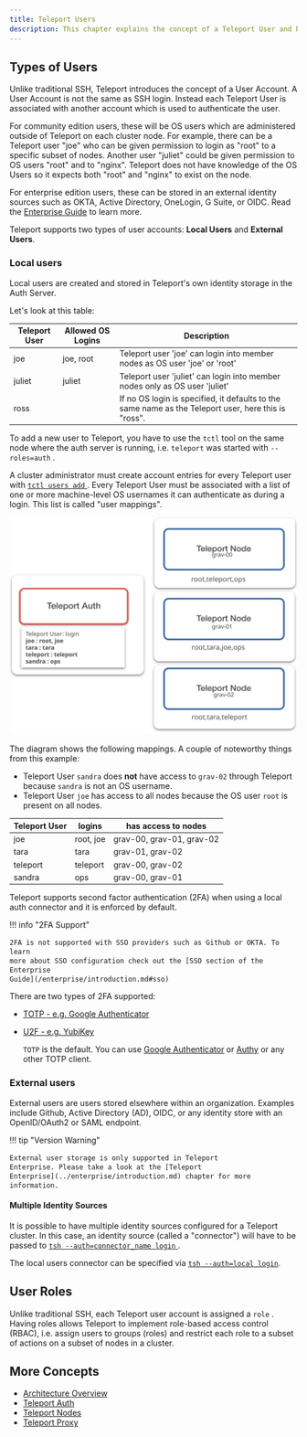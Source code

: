 ```yaml
---
title: Teleport Users
description: This chapter explains the concept of a Teleport User and how it's different from operating system (OS) users or Kubernetes users.
---
```


<!-- TODO: This doc is incomplete, pending addition of Enterprise topics -->

## Types of Users

Unlike traditional SSH, Teleport introduces the concept of a User Account. A
User Account is not the same as SSH login. Instead each Teleport User is
associated with another account which is used to authenticate the user.

For community edition users, these will be OS users which are administered
outside of Teleport on each cluster node. For example, there can be a Teleport
user "joe" who can be given permission to login as "root" to a specific subset
of nodes. Another user "juliet" could be given permission to OS users "root" and
to "nginx". Teleport does not have knowledge of the OS Users so it expects both
"root" and "nginx" to exist on the node.

For enterprise edition users, these can be stored in an external identity
sources such as OKTA, Active Directory, OneLogin, G Suite, or OIDC. Read the
[Enterprise Guide](../enterprise/introduction.md) to learn more.

Teleport supports two types of user accounts: **Local Users** and
**External Users**.

### Local users

Local users are created and stored in Teleport's own identity storage in the
Auth Server.

Let's look at this table:

|Teleport User | Allowed OS Logins | Description
|------------------|---------------|-----------------------------
|joe    | joe, root | Teleport user 'joe' can login into member nodes as OS user 'joe' or 'root'
|juliet    | juliet      | Teleport user 'juliet' can login into member nodes only as OS user 'juliet'
|ross   |          | If no OS login is specified, it defaults to the same name as the Teleport user, here this is "ross".

To add a new user to Teleport, you have to use the `tctl` tool on the same node
where the auth server is running, i.e. `teleport` was started with
`--roles=auth` .

A cluster administrator must create account entries for every Teleport user with
[ `tctl users add` ](../cli-docs.md). Every Teleport User must be associated with a
list of one or more machine-level OS usernames it can authenticate as during a
login. This list is called "user mappings".

![User Mappings](../../img/user_mappings.svg)

The diagram shows the following mappings. A couple of noteworthy things
from this example:

* Teleport User `sandra` does **not** have access to `grav-02`
through Teleport because `sandra` is not an OS username.
* Teleport User `joe` has access to all nodes because the OS user `root`
is present on all nodes.

| Teleport User | logins | has access to nodes
| -------- | --- | ---- |
joe | root, joe | grav-00, grav-01, grav-02
tara | tara | grav-01, grav-02
teleport | teleport  | grav-00, grav-02
sandra | ops | grav-00, grav-01

Teleport supports second factor authentication (2FA) when using a local auth
connector and it is enforced by default.

!!! info "2FA Support"

    2FA is not supported with SSO providers such as Github or OKTA. To learn
    more about SSO configuration check out the [SSO section of the Enterprise
    Guide](/enterprise/introduction.md#sso)

 There are two types of 2FA supported:

* [TOTP - e.g. Google Authenticator](https://en.wikipedia.org/wiki/Time-based_One-time_Password_Algorithm)
* [U2F - e.g. YubiKey](https://en.wikipedia.org/wiki/Universal_2nd_Factor)

  `TOTP` is the default. You can use [Google
  Authenticator](https://en.wikipedia.org/wiki/Google_Authenticator) or
  [Authy](https://www.authy.com/) or any other TOTP client.

### External users

<!-- TODO: Production topic -->

External users are users stored elsewhere within an organization. Examples
include Github, Active Directory (AD), OIDC, or any identity store with an
OpenID/OAuth2 or SAML endpoint.

!!! tip "Version Warning"

    External user storage is only supported in Teleport
    Enterprise. Please take a look at the [Teleport
    Enterprise](../enterprise/introduction.md) chapter for more information.

#### Multiple Identity Sources

It is possible to have multiple identity sources configured for a Teleport
cluster. In this case, an identity source (called a "connector") will have to be
passed to [ `tsh --auth=connector_name login` ](../cli-docs.md#tsh-login).

<!-- TODO: Production Configuration -->

The local users connector can be specified via [`tsh --auth=local
login`](../cli-docs.md#tsh-login).

## User Roles

Unlike traditional SSH, each Teleport user account is assigned a `role` . Having
roles allows Teleport to implement role-based access control (RBAC), i.e. assign
users to groups (roles) and restrict each role to a subset of actions on a
subset of nodes in a cluster.

<!-- TODO: Enterprise Topic -->

## More Concepts

* [Architecture Overview](overview.md)
* [Teleport Auth](authentication.md)
* [Teleport Nodes](nodes.md)
* [Teleport Proxy](proxy.md)
